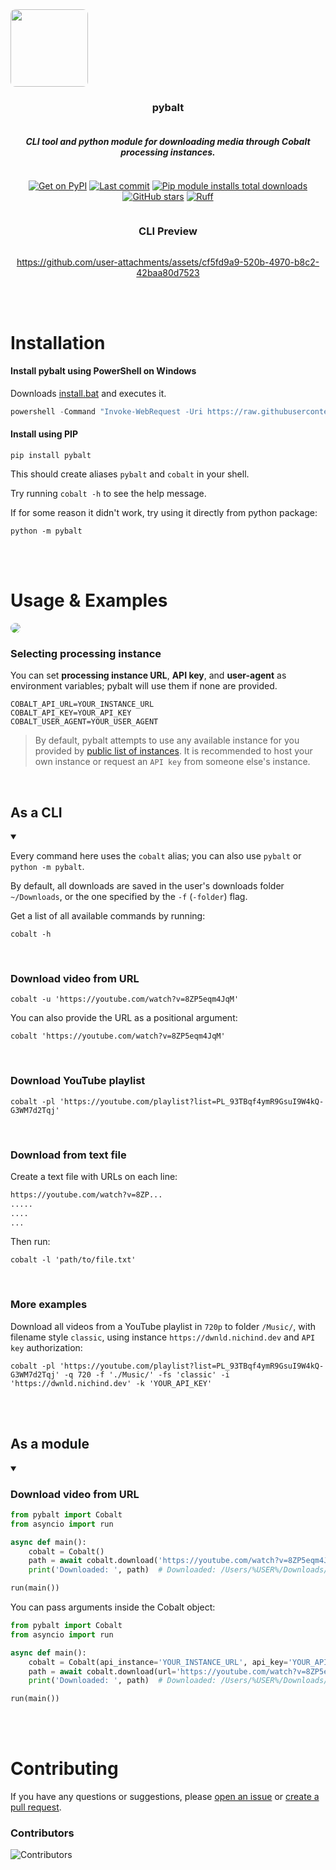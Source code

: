 <div align="center" style="display: flex; flex-flow: column wrap;">
  <img src='./assets/logo.png' style='border-radius: 8px; width: 124px'></img>
  <h3>pybalt</h3>
  <h5>CLI tool and python module for downloading media through Cobalt processing instances.</h5>
  
  [![Get on PyPI](https://img.shields.io/pypi/v/pybalt.svg)](https://pypi.org/project/pybalt/)
  [![Last commit](https://img.shields.io/github/last-commit/nichind/pybalt.svg)](https://github.com/nichind/pybalt)
  [![Pip module installs total downloads](https://img.shields.io/pypi/dm/pybalt.svg)](https://pypi.org/project/pybalt/)
  [![GitHub stars](https://img.shields.io/github/stars/nichind/pybalt.svg)](https://github.com/nichind/pybalt)
  [![Ruff](https://img.shields.io/endpoint?url=https://raw.githubusercontent.com/astral-sh/ruff/main/assets/badge/v2.json)](https://github.com/astral-sh/ruff)

  <div align="center" style="display: flex; flex-flow: column wrap;">
  <h3>CLI Preview</h3>

  https://github.com/user-attachments/assets/cf5fd9a9-520b-4970-b8c2-42baa80d7523
  </div>
  
</div>
<br><br>
<h1>Installation</h1>
<h4>Install pybalt using PowerShell on Windows</h4>

Downloads [install.bat](./install.bat) and executes it.
```powershell
powershell -Command "Invoke-WebRequest -Uri https://raw.githubusercontent.com/nichind/pybalt/main/install.bat -OutFile install.bat; .\install.bat"
```

<h4>Install using PIP</h4>

```shell
pip install pybalt
```  

This should create aliases `pybalt` and `cobalt` in your shell.

Try running `cobalt -h` to see the help message.

If for some reason it didn't work, try using it directly from python package:

```shell
python -m pybalt
```
<br><br>
<h1>Usage & Examples</h1>

<img src='./assets/cli-preview.gif' style='border-radius: 8px'></img>

<h3>Selecting processing instance</h3>

You can set **processing instance URL**, **API key**, and **user-agent** as environment variables; pybalt will use them if none are provided.

```
COBALT_API_URL=YOUR_INSTANCE_URL
COBALT_API_KEY=YOUR_API_KEY
COBALT_USER_AGENT=YOUR_USER_AGENT
```

> By default, pybalt attempts to use any available instance for you provided by [public list of instances](https://instances.cobalt.best). It is recommended to host your own instance or request an `API key` from someone else's instance.

<br>
<h2>As a CLI</h2>
<details open>
<summary></summary>

Every command here uses the `cobalt` alias; you can also use `pybalt` or `python -m pybalt`.

By default, all downloads are saved in the user's downloads folder `~/Downloads`, or the one specified by the `-f` (`-folder`) flag.

Get a list of all available commands by running:

```shell
cobalt -h
```

<br>
<h3>Download video from URL</h3>

```shell
cobalt -u 'https://youtube.com/watch?v=8ZP5eqm4JqM'
```

You can also provide the URL as a positional argument:

```shell
cobalt 'https://youtube.com/watch?v=8ZP5eqm4JqM'
```

<br>
<h3>Download YouTube playlist</h3>

```shell
cobalt -pl 'https://youtube.com/playlist?list=PL_93TBqf4ymR9GsuI9W4kQ-G3WM7d2Tqj'
```

<br>
<h3>Download from text file</h3>

Create a text file with URLs on each line:

```txt
https://youtube.com/watch?v=8ZP...
.....
....
...
```

Then run:

```shell
cobalt -l 'path/to/file.txt'
```

<br>
<h3>More examples</h3>

Download all videos from a YouTube playlist in `720p` to folder `/Music/`, with filename style `classic`, using instance `https://dwnld.nichind.dev` and `API key` authorization:

```shell
cobalt -pl 'https://youtube.com/playlist?list=PL_93TBqf4ymR9GsuI9W4kQ-G3WM7d2Tqj' -q 720 -f './Music/' -fs 'classic' -i 'https://dwnld.nichind.dev' -k 'YOUR_API_KEY'
```

</details>
<br><br>
<h2>As a module</h2>
<details open>
<summary></summary>

<h3>Download video from URL</h3>

```python
from pybalt import Cobalt
from asyncio import run

async def main():
    cobalt = Cobalt()
    path = await cobalt.download('https://youtube.com/watch?v=8ZP5eqm4JqM')
    print('Downloaded: ', path)  # Downloaded: /Users/%USER%/Downloads/8ZP5eqm4JqM.mp4

run(main())
```

You can pass arguments inside the Cobalt object:

```python
from pybalt import Cobalt
from asyncio import run

async def main():
    cobalt = Cobalt(api_instance='YOUR_INSTANCE_URL', api_key='YOUR_API_KEY', headers={...})
    path = await cobalt.download(url='https://youtube.com/watch?v=8ZP5eqm4JqM', quality='1080')
    print('Downloaded: ', path)  # Downloaded: /Users/%USER%/Downloads/8ZP5eqm4JqM.mp4

run(main())
``` 

</details>

<br><br>
<h1>Contributing</h1>

If you have any questions or suggestions, please [open an issue](https://github.com/nichind/pybalt/issues) or [create a pull request](https://github.com/nichind/pybalt/pulls).

<h3>Contributors</h3>

<img src="https://contrib.rocks/image?repo=nichind/pybalt" alt="Contributors" style="max-width: 100%;"/>

